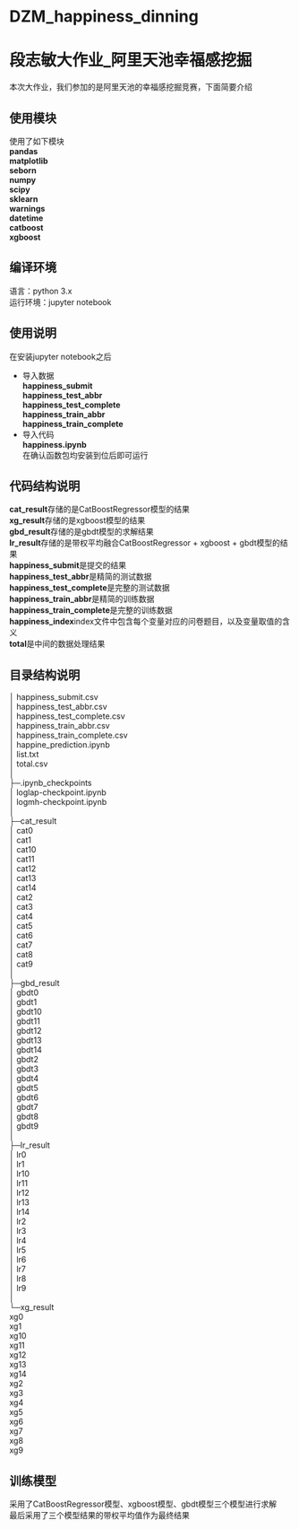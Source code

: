 # DZM_happiness_dinning
# 段志敏大作业_阿里天池幸福感挖掘
本次大作业，我们参加的是阿里天池的幸福感挖掘竞赛，下面简要介绍

## 使用模块
使用了如下模块  
**pandas**  
**matplotlib**  
**seborn**  
**numpy**  
**scipy**  
**sklearn**  
**warnings**  
**datetime**  
**catboost**  
**xgboost**  

## 编译环境
语言：python  3.x  
运行环境：jupyter notebook
## 使用说明

在安装jupyter notebook之后  
- 导入数据  
**happiness_submit**  
**happiness_test_abbr**  
**happiness_test_complete**  
**happiness_train_abbr**  
**happiness_train_complete**  
- 导入代码  
**happiness.ipynb**  
在确认函数包均安装到位后即可运行

## 代码结构说明
**cat_result**存储的是CatBoostRegressor模型的结果  
**xg_result**存储的是xgboost模型的结果  
**gbd_result**存储的是gbdt模型的求解结果   
**lr_result**存储的是带权平均融合CatBoostRegressor + xgboost + gbdt模型的结果  
**happiness_submit**是提交的结果  
**happiness_test_abbr**是精简的测试数据  
**happiness_test_complete**是完整的测试数据   
**happiness_train_abbr**是精简的训练数据  
**happiness_train_complete**是完整的训练数据  
**happiness_index**index文件中包含每个变量对应的问卷题目，以及变量取值的含义  
**total**是中间的数据处理结果  

## 目录结构说明  
│  happiness_submit.csv  
│  happiness_test_abbr.csv  
│  happiness_test_complete.csv  
│  happiness_train_abbr.csv  
│  happiness_train_complete.csv  
│  happine_prediction.ipynb  
│  list.txt  
│  total.csv  
│  
├─.ipynb_checkpoints  
│      loglap-checkpoint.ipynb  
│      logmh-checkpoint.ipynb  
│      
├─cat_result  
│      cat0  
│      cat1  
│      cat10  
│      cat11  
│      cat12  
│      cat13  
│      cat14  
│      cat2  
│      cat3  
│      cat4  
│      cat5  
│      cat6  
│      cat7  
│      cat8  
│      cat9  
│      
├─gbd_result  
│      gbdt0  
│      gbdt1  
│      gbdt10  
│      gbdt11  
│      gbdt12  
│      gbdt13  
│      gbdt14  
│      gbdt2  
│      gbdt3  
│      gbdt4  
│      gbdt5  
│      gbdt6  
│      gbdt7  
│      gbdt8  
│      gbdt9  
│      
├─lr_result  
│      lr0  
│      lr1  
│      lr10  
│      lr11  
│      lr12  
│      lr13  
│      lr14  
│      lr2  
│      lr3  
│      lr4  
│      lr5  
│      lr6  
│      lr7  
│      lr8  
│      lr9  
│      
└─xg_result  
        xg0  
        xg1  
        xg10  
        xg11  
        xg12  
        xg13  
        xg14  
        xg2  
        xg3  
        xg4  
        xg5  
        xg6  
        xg7  
        xg8  
        xg9  


## 训练模型
采用了CatBoostRegressor模型、xgboost模型、gbdt模型三个模型进行求解  
最后采用了三个模型结果的带权平均值作为最终结果  







